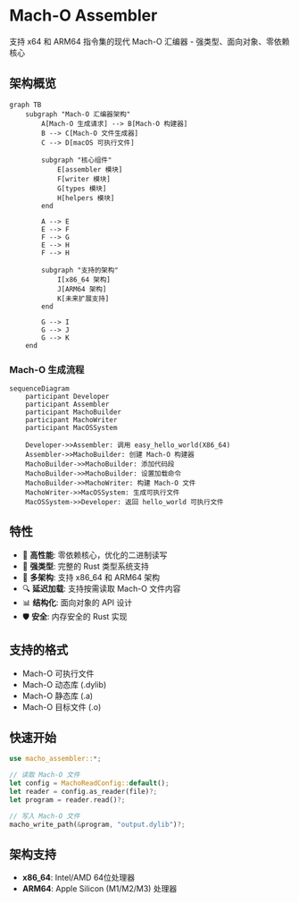 # Mach-O Assembler

支持 x64 和 ARM64 指令集的现代 Mach-O 汇编器 - 强类型、面向对象、零依赖核心

## 架构概览

```mermaid
graph TB
    subgraph "Mach-O 汇编器架构"
        A[Mach-O 生成请求] --> B[Mach-O 构建器]
        B --> C[Mach-O 文件生成器]
        C --> D[macOS 可执行文件]
        
        subgraph "核心组件"
            E[assembler 模块]
            F[writer 模块]
            G[types 模块]
            H[helpers 模块]
        end
        
        A --> E
        E --> F
        F --> G
        E --> H
        F --> H
        
        subgraph "支持的架构"
            I[x86_64 架构]
            J[ARM64 架构]
            K[未来扩展支持]
        end
        
        G --> I
        G --> J
        G --> K
    end
```

### Mach-O 生成流程

```mermaid
sequenceDiagram
    participant Developer
    participant Assembler
    participant MachoBuilder
    participant MachoWriter
    participant MacOSSystem
    
    Developer->>Assembler: 调用 easy_hello_world(X86_64)
    Assembler->>MachoBuilder: 创建 Mach-O 构建器
    MachoBuilder->>MachoBuilder: 添加代码段
    MachoBuilder->>MachoBuilder: 设置加载命令
    MachoBuilder->>MachoWriter: 构建 Mach-O 文件
    MachoWriter->>MacOSSystem: 生成可执行文件
    MacOSSystem->>Developer: 返回 hello_world 可执行文件
```

## 特性

- 🚀 **高性能**: 零依赖核心，优化的二进制读写
- 🔧 **强类型**: 完整的 Rust 类型系统支持
- 📱 **多架构**: 支持 x86_64 和 ARM64 架构
- 🔍 **延迟加载**: 支持按需读取 Mach-O 文件内容
- 📊 **结构化**: 面向对象的 API 设计
- 🛡️ **安全**: 内存安全的 Rust 实现

## 支持的格式

- Mach-O 可执行文件
- Mach-O 动态库 (.dylib)
- Mach-O 静态库 (.a)
- Mach-O 目标文件 (.o)

## 快速开始

```rust
use macho_assembler::*;

// 读取 Mach-O 文件
let config = MachoReadConfig::default();
let reader = config.as_reader(file)?;
let program = reader.read()?;

// 写入 Mach-O 文件
macho_write_path(&program, "output.dylib")?;
```

## 架构支持

- **x86_64**: Intel/AMD 64位处理器
- **ARM64**: Apple Silicon (M1/M2/M3) 处理器